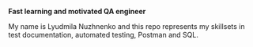 **Fast learning and motivated QA engineer**

My name is Lyudmila Nuzhnenko and this repo represents my skillsets in test documentation, automated testing, Postman and SQL.
